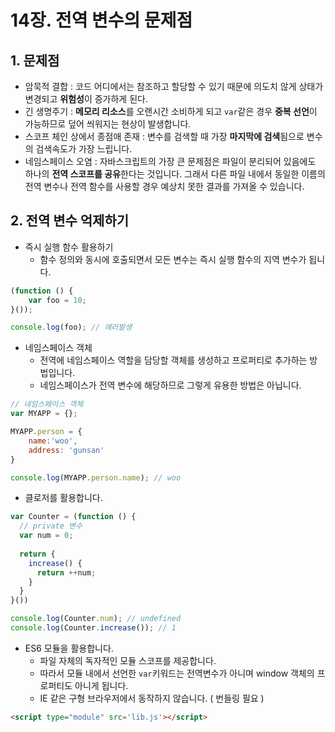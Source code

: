 # 14장. 전역 변수의 문제점



## 1. 문제점

- 암묵적 결합 : 코드 어디에서는 참조하고 할당할 수 있기 때문에 의도치 않게 상태가 변경되고 **위험성**이 증가하게 된다.
- 긴 생명주기 : **메모리 리소스**를 오랜시간 소비하게 되고 `var`같은 경우 **중복 선언**이 가능하므로 덮어 씌워지는 현상이 발생합니다.
- 스코프 체인 상에서 종점애 존재 : 변수를 검색할 때 가장 **마지막에 검색**됨으로 변수의 검색속도가 가장 느립니다.
- 네임스페이스 오염 : 자바스크립트의 가장 큰 문제점은 파일이 분리되어 있음에도 하나의 **전역 스코프를 공유**한다는 것입니다. 그래서 다른 파일 내에서 동일한 이름의 전역 변수나 전역 함수를 사용할 경우 예상치 못한 결과를 가져올 수 있습니다.



## 2. 전역 변수 억제하기

- 즉시 실행 함수 활용하기
  - 함수 정의와 동시에 호출되면서 모든 변수는 즉시 실행 함수의 지역 변수가 됩니다.

```js
(function () {
	var foo = 10;
}());

console.log(foo); // 에러발생
```

- 네임스페이스 객체
  - 전역에 네임스페이스 역할을 담당할 객체를 생성하고 프로퍼티로 추가하는 방법입니다.
  - 네임스페이스가 전역 변수에 해당하므로 그렇게 유용한 방법은 아닙니다.

```js
// 네임스페이스 객체
var MYAPP = {};

MYAPP.person = {
	name:'woo',
	address: 'gunsan'
}

console.log(MYAPP.person.name); // woo
```

- 클로저를 활용합니다.

```js
var Counter = (function () {
  // private 변수
  var num = 0;
  
  return {
    increase() {
      return ++num;
    }
  }
}())

console.log(Counter.num); // undefined
console.log(Counter.increase()); // 1
```

- ES6 모듈을 활용합니다.
  - 파일 자체의 독자적인 모듈 스코프를 제공합니다.
  - 따라서 모듈 내에서 선언한 `var`키워드는 전역변수가 아니며 window 객체의 프로퍼티도 아니게 됩니다.
  - IE 같은 구형 브라우저에서 동작하지 않습니다. ( 번들링 필요 )

```html
<script type="module" src='lib.js'></script>
```


